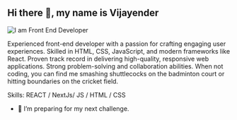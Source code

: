 
## Hi there 👋, my name is Vijayender 

![I am Front End Developer](https://media.licdn.com/dms/image/C4E16AQEeHaKniRZyTg/profile-displaybackgroundimage-shrink_350_1400/0/1598906390326?e=1691625600&v=beta&t=XHmwW_wpBsN55TT8BqbabhfFF27ksIuvrTxANV6KqFA)

Experienced front-end developer with a passion for crafting engaging user experiences. Skilled in HTML, CSS, JavaScript, and modern frameworks like React. Proven track record in delivering high-quality, responsive web applications. Strong problem-solving and collaboration abilities. When not coding, you can find me smashing shuttlecocks on the badminton court or hitting boundaries on the cricket field.

Skills: REACT / NextJs/ JS / HTML / CSS

- 🔭 I’m preparing for my next challenge. 




